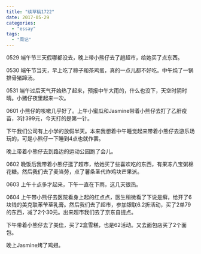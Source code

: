 ```yaml
---
title: "续草稿1722"
date: 2017-05-29
categories: 
  - "essay"
tags: 
  - "周记"
---
```


0529 端午节三天假哪都没去，晚上带小熊仔去了趟超市，给她买了点东西。

0530 端午节当天，早上吃了粽子和茶鸡蛋，真的一点儿都不好吃。中午炖了一锅排骨猪蹄汤。

0531 端午过后天气开始热了起来，预报中午大雨的，什么也没下，天空时阴时晴。小猪仔夜里起来一次。

0601 小熊仔的咳嗽几乎好了。上午小蜜瓜和Jasmine带着小熊仔去打了乙肝疫苗，3针399元，今天打的是第一针。

下午我们公司有上小学的放假半天。本来我想着中午睡觉起来带着小熊仔去游乐场玩的，可是小熊仔一下睡到4点也就作罢。

晚上带着小熊仔去到路边的运动公园跑了会儿。

0602 晚饭后我带着小熊仔逛了超市，给她买了些喜欢吃的东西，有果冻八宝粥棉花糖。然后我们去了麦当劳，点了薯条圣代炸鸡块芒果派。

0603 上午十点多才起来，下午一直在下雨，这几天很热。

0604 上午带小熊仔去医院看身上起的红点点，医生稍微看了下说是癣，给开了6块钱的美克联苯苄莝乳膏。然后我们去了超市，参加银联6.2折活动，买了2单79的东西，减了2个30元。出来超市我们去了京东自提点。

下午带着小熊仔去了美佳，买了2盒雪糕，也是62活动。又去面包店买了2个面包。

晚上Jasmine烤了鸡翅。
